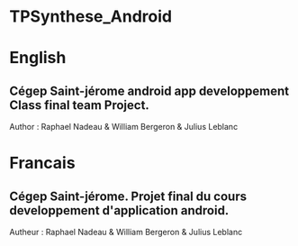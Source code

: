 # TPSynthese_Android
# English
## Cégep Saint-jérome android app developpement Class final team Project.
Author : Raphael Nadeau & William Bergeron & Julius Leblanc

# Francais
## Cégep Saint-jérome. Projet final du cours developpement d'application android.
Autheur : Raphael Nadeau & William Bergeron & Julius Leblanc
